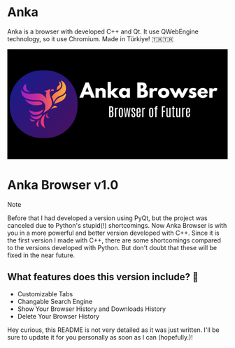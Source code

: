 # Anka 
Anka is a browser with developed C++ and Qt. It use QWebEngine technology, so it use Chromium. Made in Türkiye! 🇹🇷🇹🇷

![Anka](.github/docs/img/ankasocialpreview.png)


# Anka Browser v1.0
> [!NOTE]
> Before that I had developed a version using PyQt, but the project was canceled due to Python's stupid(!) shortcomings. Now Anka Browser is with you in a more powerful and better version developed with C++. Since it is the first version I made with C++, there are some shortcomings compared to the versions developed with Python. But don't doubt that these will be fixed in the near future.

## What features does this version include? 🔮
- Customizable Tabs
- Changable Search Engine
- Show Your Browser History and Downloads History
- Delete Your Browser History

Hey curious, this README is not very detailed as it was just written. I'll be sure to update it for you personally as soon as I can (hopefully.)!
